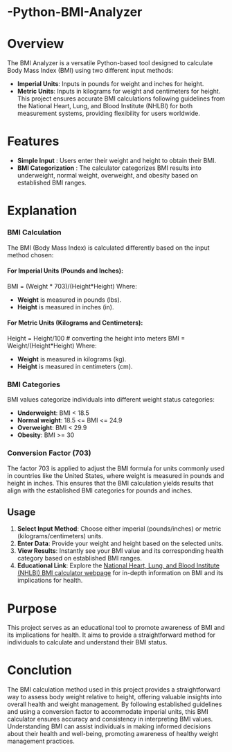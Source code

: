 # -Python-BMI-Analyzer

# Overview
The BMI Analyzer is a versatile Python-based tool designed to calculate Body Mass Index (BMI) using two different input methods:
-   **Imperial Units**: Inputs in pounds for weight and inches for height.
-   **Metric Units**: Inputs in kilograms for weight and centimeters for height.
This project ensures accurate BMI calculations following guidelines from the National Heart, Lung, and Blood Institute (NHLBI) for both measurement systems, providing flexibility for users worldwide.


# Features
-  **Simple Input** : Users enter their weight and height to obtain their BMI.
-  **BMI Categorization** : The calculator categorizes BMI results into underweight, normal weight, overweight, and obesity based on established BMI ranges.

# Explanation
### BMI Calculation
The BMI (Body Mass Index) is calculated differently based on the input method chosen:

#### For Imperial Units (Pounds and Inches):
BMI = (Weight * 703)/(Height*Height)
Where:
- **Weight** is measured in pounds (lbs).
- **Height** is measured in inches (in).

#### For Metric Units (Kilograms and Centimeters):
Height = Height/100   # converting the height into meters
BMI = Weight/(Height*Height)
Where:
- **Weight** is measured in kilograms (kg).
- **Height** is measured in centimeters (cm).

### BMI Categories

BMI values categorize individuals into different weight status categories:
- **Underweight**: BMI < 18.5
- **Normal weight**: 18.5 <= BMI <= 24.9
- **Overweight**: BMI < 29.9
- **Obesity**: BMI >= 30

### Conversion Factor (703)
The factor 703 is applied to adjust the BMI formula for units commonly used in countries like the United States, where weight is measured in pounds and height in inches. This ensures that the BMI calculation yields results that align with the established BMI categories for pounds and inches.

## Usage

1. **Select Input Method**: Choose either imperial (pounds/inches) or metric (kilograms/centimeters) units.
2. **Enter Data**: Provide your weight and height based on the selected units.
3. **View Results**: Instantly see your BMI value and its corresponding health category based on established BMI ranges.
4. **Educational Link**: Explore the [National Heart, Lung, and Blood Institute (NHLBI) BMI calculator webpage](https://www.nhlbi.nih.gov/health/educational/lose_wt/BMI/bmicalc.htm) for in-depth information on BMI and its implications for health.

# Purpose
This project serves as an educational tool to promote awareness of BMI and its implications for health. It aims to provide a straightforward method for individuals to calculate and understand their BMI status.

# Conclution
The BMI calculation method used in this project provides a straightforward way to assess body weight relative to height, offering valuable insights into overall health and weight management. By following established guidelines and using a conversion factor to accommodate imperial units, this BMI calculator ensures accuracy and consistency in interpreting BMI values. Understanding BMI can assist individuals in making informed decisions about their health and well-being, promoting awareness of healthy weight management practices.




